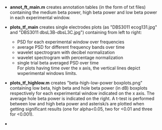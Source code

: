 - **annot_ft_main.m** creates annotation tables (in the form of txt files) containing the medium beta power, high beta power and low beta power in each experimental window.

- **plots_tf_main** creates single electrodes plots (as "DBS3011 ecog131.jpg" and "DBS3011 dbsL3B-dbsL3C.jpg") containing from left to right:
   - PSD for each experimental window over frequencies
   - average PSD for different frequency bands over time
   - wavelet spectrogram with decibel normalization
   - wavelet spectrogram with percentage normalization
   - single trial beta averaged PSD over time  
      For plots having time over the x axis, the vertical lines depict wxperimental windows limits.

 - **plots_tf_highlow.m** creates "beta-high-low-power boxplots.png" containing low beta, high beta and hole beta power (in dB) boxplots respectively for each experimental window indicated on the x axis. The average hole beta power is indicated on the right. A t-test is performed between low and high beta power and asterisk/s are plotted when getting significant results (one for alpha<0.05, two for <0.01 and three for <0.001).

 - 
